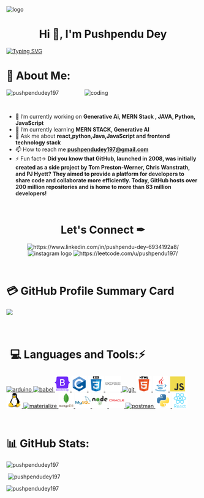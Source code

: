 ![logo](https://user-images.githubusercontent.com/10498744/210012254-234538ff-d198-48aa-8964-37e6fd45d227.gif )
<div>
  <h1 align="center">Hi 👋, I'm Pushpendu Dey</h1>
<a href="https://git.io/typing-svg"><img src="https://readme-typing-svg.demolab.com?font=Fira+Code&size=23&pause=1000&color=FF7400&vCenter=true&width=800&lines=I+am+Passionate+about+Frontend+Developer+;My+Passion+is+Coding+%F0%9F%92%BB" alt="Typing SVG" /></a>
</div>

###
<h1>💫 About Me:</h1>
<img style="padding-left:20;" align="right" alt="coding" width="300" src="https://mir-s3-cdn-cf.behance.net/project_modules/disp/84e5e731292373.564a4de2f269d.gif">

<p align="left"> <img src="https://komarev.com/ghpvc/?username=pushpendudey197&label=Profile%20views&color=0e75b6&style=flat" alt="pushpendudey197" /> </p>

<p align="left"> <a href="https://twitter.com/" target="blank"><img src="https://img.shields.io/twitter/follow/?logo=twitter&style=for-the-badge" alt="" /></a> </p>

- 🔭 I’m currently working on **Generative Ai, MERN Stack , JAVA, Python, JavaScript**
- 🌱 I’m currently learning **MERN STACK, Generative AI**
- 💬 Ask me about **react,python,Java,JavaScript and frontend technology stack**
- 📫 How to reach me **pushpendudey197@gmail.com**
- ⚡ Fun fact-> **Did you know that GitHub, launched in 2008, was initially created as a side project by Tom Preston-Werner, Chris Wanstrath, and PJ Hyett? They aimed to provide a platform for developers to share code and collaborate more efficiently. Today, GitHub hosts over 200 million repositories and is home to more than 83 million developers!**




</br>
<div align="center">
<h1>Let's Connect ✒ </h1>

<p>
<img src="https://img.shields.io/static/v1?message=Linkedin&logo=linkedin&label=&color=blue&logoColor=white&labelColor=&style=for-the-badge" height="30" alt="https://www.linkedin.com/in/pushpendu-dey-6934192a8/" height="30"  />
<img src="https://img.shields.io/static/v1?message=Instagram&logo=instagram&label=&color=E4405F&logoColor=white&labelColor=&style=for-the-badge" height="30" alt="instagram logo"  />

<img href="https://www.leetcode.com/https://leetcode.com/u/pushpendu197/" target="blank" src="https://raw.githubusercontent.com/rahuldkjain/github-profile-readme-generator/master/src/images/icons/Social/leet-code.svg" alt="https://leetcode.com/u/pushpendu197/" height="30" />
</p>
</div>

</br>
<h1>💳 GitHub Profile Summary Card</h1>

![](http://github-profile-summary-cards.vercel.app/api/cards/profile-details?username=Pushpendu197&theme=zenburn)


</br>
<h1 align="left" style="padding:10px">💻 Languages and Tools:⚡</h1>
<p align="left"> <a href="https://www.arduino.cc/" target="_blank" rel="noreferrer"> <img src="https://cdn.worldvectorlogo.com/logos/arduino-1.svg" alt="arduino" width="40" height="40"/> </a> <a href="https://babeljs.io/" target="_blank" rel="noreferrer"> <img src="https://www.vectorlogo.zone/logos/babeljs/babeljs-icon.svg" alt="babel" width="40" height="40"/> </a> <a href="https://getbootstrap.com" target="_blank" rel="noreferrer"> <img src="https://raw.githubusercontent.com/devicons/devicon/master/icons/bootstrap/bootstrap-plain-wordmark.svg" alt="bootstrap" width="40" height="40"/> </a> <a href="https://www.cprogramming.com/" target="_blank" rel="noreferrer"> <img src="https://raw.githubusercontent.com/devicons/devicon/master/icons/c/c-original.svg" alt="c" width="40" height="40"/> </a> <a href="https://www.w3schools.com/css/" target="_blank" rel="noreferrer"> <img src="https://raw.githubusercontent.com/devicons/devicon/master/icons/css3/css3-original-wordmark.svg" alt="css3" width="40" height="40"/> </a> <a href="https://expressjs.com" target="_blank" rel="noreferrer"> <img src="https://raw.githubusercontent.com/devicons/devicon/master/icons/express/express-original-wordmark.svg" alt="express" width="40" height="40"/> </a> <a href="https://git-scm.com/" target="_blank" rel="noreferrer"> <img src="https://www.vectorlogo.zone/logos/git-scm/git-scm-icon.svg" alt="git" width="40" height="40"/> </a> <a href="https://www.w3.org/html/" target="_blank" rel="noreferrer"> <img src="https://raw.githubusercontent.com/devicons/devicon/master/icons/html5/html5-original-wordmark.svg" alt="html5" width="40" height="40"/> </a> <a href="https://www.java.com" target="_blank" rel="noreferrer"> <img src="https://raw.githubusercontent.com/devicons/devicon/master/icons/java/java-original.svg" alt="java" width="40" height="40"/> </a> <a href="https://developer.mozilla.org/en-US/docs/Web/JavaScript" target="_blank" rel="noreferrer"> <img src="https://raw.githubusercontent.com/devicons/devicon/master/icons/javascript/javascript-original.svg" alt="javascript" width="40" height="40"/> </a> <a href="https://www.linux.org/" target="_blank" rel="noreferrer"> <img src="https://raw.githubusercontent.com/devicons/devicon/master/icons/linux/linux-original.svg" alt="linux" width="40" height="40"/> </a> <a href="https://materializecss.com/" target="_blank" rel="noreferrer"> <img src="https://raw.githubusercontent.com/prplx/svg-logos/5585531d45d294869c4eaab4d7cf2e9c167710a9/svg/materialize.svg" alt="materialize" width="40" height="40"/> </a> <a href="https://www.mongodb.com/" target="_blank" rel="noreferrer"> <img src="https://raw.githubusercontent.com/devicons/devicon/master/icons/mongodb/mongodb-original-wordmark.svg" alt="mongodb" width="40" height="40"/> </a> <a href="https://www.mysql.com/" target="_blank" rel="noreferrer"> <img src="https://raw.githubusercontent.com/devicons/devicon/master/icons/mysql/mysql-original-wordmark.svg" alt="mysql" width="40" height="40"/> </a> <a href="https://nodejs.org" target="_blank" rel="noreferrer"> <img src="https://raw.githubusercontent.com/devicons/devicon/master/icons/nodejs/nodejs-original-wordmark.svg" alt="nodejs" width="40" height="40"/> </a> <a href="https://www.oracle.com/" target="_blank" rel="noreferrer"> <img src="https://raw.githubusercontent.com/devicons/devicon/master/icons/oracle/oracle-original.svg" alt="oracle" width="40" height="40"/> </a> <a href="https://postman.com" target="_blank" rel="noreferrer"> <img src="https://www.vectorlogo.zone/logos/getpostman/getpostman-icon.svg" alt="postman" width="40" height="40"/> </a> <a href="https://www.python.org" target="_blank" rel="noreferrer"> <img src="https://raw.githubusercontent.com/devicons/devicon/master/icons/python/python-original.svg" alt="python" width="40" height="40"/> </a> <a href="https://reactjs.org/" target="_blank" rel="noreferrer"> <img src="https://raw.githubusercontent.com/devicons/devicon/master/icons/react/react-original-wordmark.svg" alt="react" width="40" height="40"/> </a> </p>

</br>
<div align="left">
  <h1>📊 GitHub Stats:</h1>
 <p><img src="https://github-readme-stats.vercel.app/api/top-langs?username=pushpendudey197&show_icons=true&locale=en&layout=compact" alt="pushpendudey197" /></p>
<p>&nbsp;<img src="https://github-readme-stats.vercel.app/api?username=pushpendudey197&show_icons=true&locale=en" alt="pushpendudey197" /></p>
<p><img src="https://github-readme-streak-stats.herokuapp.com/?user=pushpendudey197&" alt="pushpendudey197" /></p>
</div>






